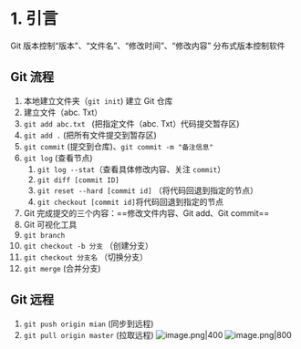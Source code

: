 # 1. 引言 
Git 版本控制“版本”、“文件名”、“修改时间”、“修改内容”
分布式版本控制软件 

## Git 流程 
1. 本地建立文件夹（`git init`) 建立 Git 仓库
2. 建立文件（abc. Txt）
3. `git add abc.txt ` (把指定文件（abc. Txt）代码提交暂存区)
4. `git add .` (把所有文件提交到暂存区)
5. `git commit` (提交到仓库)、`git commit -m "备注信息"`
6. `git log` (查看节点)
	1. `git log --stat`（查看具体修改内容、关注 `commit`）
	2. `git diff [commit ID]`
	3. `git reset --hard [commit id]` （将代码回退到指定的节点）
	4. `git checkout [commit id]`将代码回退到指定的节点
7. Git 完成提交的三个内容：==修改文件内容、Git add、Git commit==
8. Git 可视化工具 
9. `git branch` 
10. `git checkout -b 分支` （创建分支）
11. `git checkout 分支名` （切换分支）
12. `git merge` (合并分支)

## Git 远程
1. `git push origin mian` (同步到远程)
2. `git pull origin master` (拉取远程)
![image.png|400](https://fig-1321973591.cos.ap-nanjing.myqcloud.com/20250319184848.png)
![image.png|800](https://fig-1321973591.cos.ap-nanjing.myqcloud.com/20250319185327.png)


